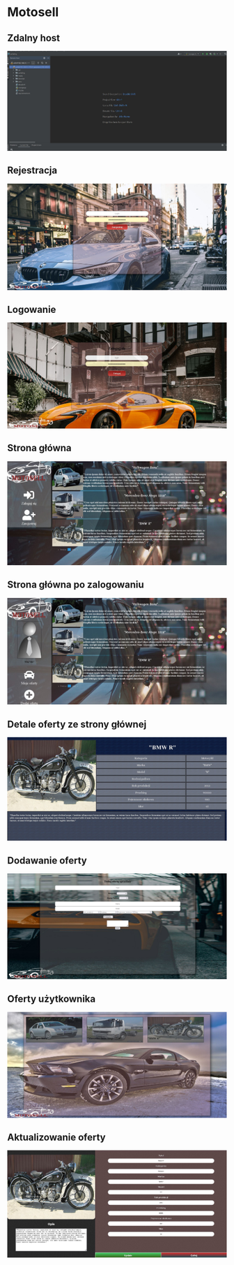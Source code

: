 # Motosell

<h2>Zdalny host</h2>
<img src='dokumentacja/RemoteHost.JPG'/>

<h2>Rejestracja</h2>
<img src='dokumentacja/register.JPG'/>

<h2>Logowanie</h2>
<img src='dokumentacja/Login.JPG'/>

<h2>Strona główna</h2>
<img src='dokumentacja/home.JPG'/>

<h2>Strona główna po zalogowaniu</h2>
<img src='dokumentacja/homeLogged.JPG'/>

<h2>Detale oferty ze strony głównej</h2>
<img src='dokumentacja/details.JPG'/>

<h2>Dodawanie oferty</h2>
<img src='dokumentacja/offerAdd.JPG'/>

<h2>Oferty użytkownika</h2>
<img src='dokumentacja/userOffer.JPG'/>

<h2>Aktualizowanie oferty</h2>
<img src='dokumentacja/offerUpdate.JPG'/>


